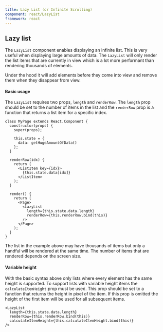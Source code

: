 ```yaml
---
title: Lazy List (or Infinite Scrolling)
component: react/LazyList
framework: react
---
```


## Lazy list

The `LazyList` component enables displaying an infinite list. This is very useful when displaying large amounts of data. The `LazyList` will only render the list items that are currently in view which is a lot more performant than rendering thousands of elements.

Under the hood it will add elements before they come into view and remove them when they disappear from view.

#### Basic usage

The `LazyList` requires two props, `length` and `renderRow`. The `length` prop should be set to the number of items in the list and the `renderRow` prop is a function that returns a list item for a specific index.

```
class MyPage extends React.Component {
  constructor(props) {
    super(props);

    this.state = {
      data: getHugeAmountOfData()
    };
  }

  renderRow(idx) {
    return (
      <ListItem key={idx}>
        {this.state.data[idx]}
      </ListItem>
    );
  }

  render() {
    return (
      <Page>
        <LazyList
          length={this.state.data.length}
          renderRow={this.renderRow.bind(this)}
        />
      </Page>
    );
  }
}
```

The list in the example above may have thousands of items but only a handful will be rendered at the same time. The number of items that are rendered depends on the screen size.

#### Variable height

With the basic syntax above only lists where every element has the same height is supported. To support lists with variable height items the `calculateItemHeight` prop must be used. This prop should be set to a function that returns the height in pixel of the item. If this prop is omitted the height of the first item will be used for all subsequent items.

```
<LazyList
  length={this.state.data.length}
  renderRow={this.renderRow.bind(this)}
  calculateItemHeight={this.calculateItemHeight.bind(this)}
/>
```
